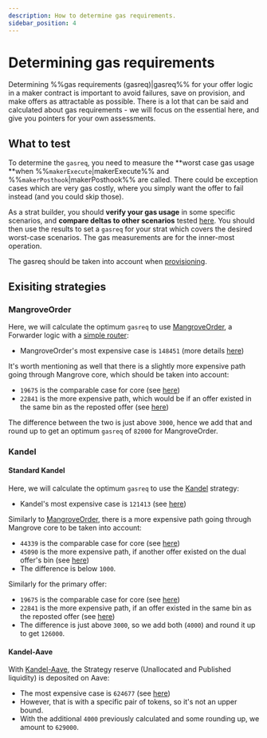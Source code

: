 ```yaml
---
description: How to determine gas requirements.
sidebar_position: 4
---
```


# Determining gas requirements

Determining %%gas requirements (gasreq)|gasreq%% for your offer logic in a maker contract is important to avoid failures, save on provision, and make offers as attractable as possible. There is a lot that can be said and calculated about gas requirements - we will focus on the essential here, and give you pointers for your own assessments.

## What to test

To determine the `gasreq`, you need to measure the **worst case gas usage **when %%`makerExecute`|makerExecute%% and %%`makerPosthook`|makerPosthook%% are called. There could be exception cases which are very gas costly, where you simply want the offer to fail instead (and you could skip those).

As a strat builder, you should **verify your gas usage** in some specific scenarios, and **compare deltas to other scenarios** tested [here](https://github.com/mangrovedao/mangrove-core/blob/2ae172805fd8b309c30b2dc877dba66245abbb3e/test/core/gas/README.md#scenarios). You should then use the results to set a `gasreq` for your strat which covers the desired worst-case scenarios. The gas measurements are for the inner-most operation.

The gasreq should be taken into account when [provisioning](../../protocol/technical-references/taking-and-making-offers/reactive-offer/offer-provision.md).

## Exisiting strategies

### MangroveOrder

Here, we will calculate the optimum `gasreq` to use [MangroveOrder](../technical-references/code/strats/src/strategies/MangroveOrder.md), a Forwarder logic with a [simple router](../technical-references/router.md):

* MangroveOrder's most expensive case is `148451` (more details [here](https://github.com/mangrovedao/mangrove-strats/blob/a265abeb96a053e386d346c7c9e431878382749c/test/strategies/MgvOrder.gasreq.t.sol#L18))

It's worth mentioning as well that there is a slightly more expensive path going through Mangrove core, which should be taken into account:
* `19675` is the comparable case for core (see [here](https://github.com/mangrovedao/mangrove-strats/blob/a265abeb96a053e386d346c7c9e431878382749c/test/strategies/MgvOrder.gasreq.t.sol#L22))
* `22841` is the more expensive path, which would be if an offer existed in the same bin as the reposted offer (see [here](https://github.com/mangrovedao/mangrove-strats/blob/a265abeb96a053e386d346c7c9e431878382749c/test/strategies/MgvOrder.gasreq.t.sol#L23))

The difference between the two is just above `3000`, hence we add that and round up to get an optimum `gasreq` of `82000` for MangroveOrder.



### Kandel

#### Standard Kandel

Here, we will calculate the optimum `gasreq` to use the [Kandel](/docs/general/kandel/README.md) strategy:

* Kandel's most expensive case is `121413` (see [here](https://github.com/mangrovedao/mangrove-strats/blob/a265abeb96a053e386d346c7c9e431878382749c/test/strategies/kandel/Kandel.gasreq.t.sol#L21))

Similarly to [MangroveOrder](#mangroveorder), there is a more expensive path going through Mangrove core to be taken into account:
* `44339` is the comparable case for core (see [here](https://github.com/mangrovedao/mangrove-strats/blob/a265abeb96a053e386d346c7c9e431878382749c/test/strategies/kandel/Kandel.gasreq.t.sol#L23))
* `45090` is the more expensive path, if another offer existed on the dual offer's bin (see [here](https://github.com/mangrovedao/mangrove-strats/blob/a265abeb96a053e386d346c7c9e431878382749c/test/strategies/kandel/Kandel.gasreq.t.sol#L24))
* The difference is below `1000`.

Similarly for the primary offer:
* `19675` is the comparable case for core (see [here](https://github.com/mangrovedao/mangrove-strats/blob/a265abeb96a053e386d346c7c9e431878382749c/test/strategies/kandel/Kandel.gasreq.t.sol#L27))
* `22841` is the more expensive path, if an offer existed in the same bin as the reposted offer (see [here](https://github.com/mangrovedao/mangrove-strats/blob/a265abeb96a053e386d346c7c9e431878382749c/test/strategies/kandel/Kandel.gasreq.t.sol#L28))
* The difference is just above `3000`, so we add both (`4000`) and round it up to get `126000`.

#### Kandel-Aave

With [Kandel-Aave](/docs/general/kandel/kandel-aave/kandel-aave.md), the Strategy reserve (Unallocated and Published liquidity) is deposited on Aave:

* The most expensive case is `624677` (see [here](https://github.com/mangrovedao/mangrove-strats/blob/a265abeb96a053e386d346c7c9e431878382749c/test/strategies/kandel/Kandel.gasreq.t.sol#L33-L34))
* However, that is with a specific pair of tokens, so it's not an upper bound.
* With the additional `4000` previously calculated and some rounding up, we amount to `629000`.